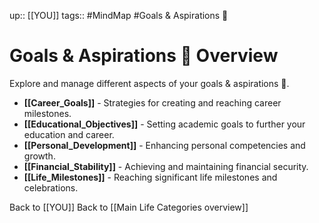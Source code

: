 up:: [[YOU]]
tags:: #MindMap #Goals & Aspirations 🌳

# Goals & Aspirations 🌳 Overview

Explore and manage different aspects of your goals & aspirations 🌳.

- **[[Career_Goals]]** - Strategies for creating and reaching career milestones.
- **[[Educational_Objectives]]** - Setting academic goals to further your education and career.
- **[[Personal_Development]]** - Enhancing personal competencies and growth.
- **[[Financial_Stability]]** - Achieving and maintaining financial security.
- **[[Life_Milestones]]** - Reaching significant life milestones and celebrations.

Back to [[YOU]]
Back to [[Main Life Categories overview]]
